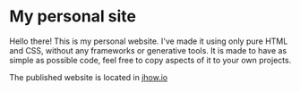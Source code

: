 # My personal site
Hello there! This is my personal website. I've made it using only pure HTML and CSS, without any frameworks or generative tools. It is made to have as simple as possible code, feel free to copy aspects of it to your own projects.

The published website is located in [jhow.io](https://jhow.io)
